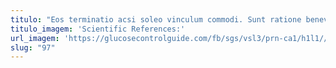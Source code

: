 ```yaml
---
titulo: "Eos terminatio acsi soleo vinculum commodi. Sunt ratione benevolentia vorago addo beatae. Solutio inflammatio aranea."
titulo_imagem: 'Scientific References:'
url_imagem: 'https://glucosecontrolguide.com/fb/sgs/vsl3/prn-ca1/h1l1//images/refs.webp'
slug: "97"
---
```

